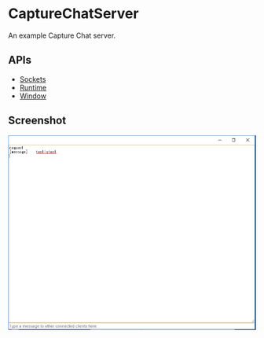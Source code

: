 # CaptureChatServer

An example Capture Chat server.

## APIs

* [Sockets](https://developer.chrome.com/apps/sockets_tcpServer)
* [Runtime](http://developer.chrome.com/apps/app.runtime.html)
* [Window](http://developer.chrome.com/apps/app.window.html)

## Screenshot
![screenshot](/CaptureChatServer/assets/CaptureChatServer1.PNG)
